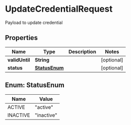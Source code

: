 

# UpdateCredentialRequest

Payload to update credential

## Properties

Name | Type | Description | Notes
------------ | ------------- | ------------- | -------------
**validUntil** | **String** |  |  [optional]
**status** | [**StatusEnum**](#StatusEnum) |  |  [optional]



## Enum: StatusEnum

Name | Value
---- | -----
ACTIVE | &quot;active&quot;
INACTIVE | &quot;inactive&quot;




